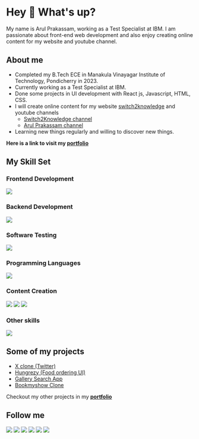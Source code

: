 # Hey 👋 What's up?

My name is Arul Prakassam, working as a Test Specialist at IBM.  I am passionate about front-end web development and also enjoy creating online content for my website and youtube channel.

## About me

- Completed my B.Tech ECE in Manakula Vinayagar Institute of Technology, Pondicherry in 2023.
- Currently working as a Test Specialist at IBM.
- Done some projects in UI development with React js, Javascript, HTML, CSS.
- I will create online content for my website [switch2knowledge](https://www.switch2knowledge.com/) and youtube channels
  - [Switch2Knowledge channel](https://www.youtube.com/channel/UCzz1ofQIE6VJm73BSOkgxUw)
  - [Arul Prakassam channel](https://www.youtube.com/channel/UCYLm49M6mF3bMFa0o9gfwSQ)
- Learning new things regularly and willing to discover new things.

**Here is a link to visit my [portfolio](https://arulprakassam.github.io/)**

## My Skill Set

### Frontend Development

![](https://skillicons.dev/icons?i=js,react,nextjs,html,css,sass)

### Backend Development

![](https://skillicons.dev/icons?i=expressjs,nodejs,mongodb)

### Software Testing

![](https://skillicons.dev/icons?i=selenium,java)

### Programming Languages

![](https://skillicons.dev/icons?i=js,java,python)

### Content Creation

![](https://res.cloudinary.com/dhxjitf9n/image/upload/v1702472001/Github%20Readme/content-creation.png)
![](https://res.cloudinary.com/dhxjitf9n/image/upload/v1702471042/Github%20Readme/youtube-logo.png)
![](https://res.cloudinary.com/dhxjitf9n/image/upload/v1702471876/Github%20Readme/seo.png)

### Other skills

![](https://skillicons.dev/icons?i=mysql)

## Some of my projects

- [X clone (Twitter)](https://x-clone-twitter.netlify.app/)
- [Hungrezy (Food ordering UI)](https://hungrezy-app.netlify.app/)
- [Gallery Search App](https://imagegallery-search-app.netlify.app/)
- [Bookmyshow Clone](https://bookmyshow-clone-project.netlify.app/)

Checkout my other projects in my **[portfolio](https://arulprakassam.github.io/projects)**

## Follow me

[![](https://res.cloudinary.com/dhxjitf9n/image/upload/v1702470821/Github%20Readme/linkedin-logo.png)](https://www.linkedin.com/in/arul-prakassam)
[![](https://res.cloudinary.com/dhxjitf9n/image/upload/v1702471609/Github%20Readme/twitter.png)](https://twitter.com/ArulPrakassam)
[![](https://res.cloudinary.com/dhxjitf9n/image/upload/v1702471513/Github%20Readme/website.png)](https://www.switch2knowledge.com/)
[![](https://res.cloudinary.com/dhxjitf9n/image/upload/v1702471042/Github%20Readme/youtube-logo.png)](https://www.youtube.com/channel/UCzz1ofQIE6VJm73BSOkgxUw)
[![](https://res.cloudinary.com/dhxjitf9n/image/upload/v1702470196/Github%20Readme/quora-logo.png)](https://www.quora.com/Arul-Prakassam-G)
[![](https://res.cloudinary.com/dhxjitf9n/image/upload/v1702470946/Github%20Readme/facebook-logo.png)](https://www.facebook.com/ArulPrakassam)
